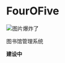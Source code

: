 # FourOFive

![图片爆炸了](https://github.com/xlfqiji/FourOFive/blob/master/LibraryManagementSystem/Resources/Imgs/Logo_large.png)

图书馆管理系统

**建设中**